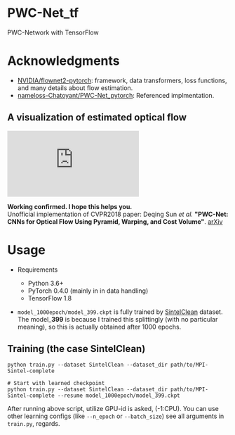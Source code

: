# PWC-Net_tf
PWC-Network with TensorFlow

# Acknowledgments
- [NVIDIA/flownet2-pytorch](https://github.com/NVIDIA/flownet2-pytorch): framework, data transformers, loss functions, and many details about flow estimation.
- [nameloss-Chatoyant/PWC-Net_pytorch](https://github.com/nameless-Chatoyant/PWC-Net_pytorch.git): Referenced implmentation.


## A visualization of estimated optical flow

![optical flow](https://github.com/daigo0927/PWC-Net_tf/blob/master/figure/flow_0000.pdf)

**Working confirmed. I hope this helps you.**  
Unofficial implementation of CVPR2018 paper: Deqing Sun *et al.* **"PWC-Net: CNNs for Optical Flow Using Pyramid, Warping, and Cost Volume"**. [arXiv](https://arxiv.org/abs/1709.02371)


# Usage
- Requirements
    - Python 3.6+
    - PyTorch 0.4.0 (mainly in in data handling)
    - TensorFlow 1.8

- `model_1000epoch/model_399.ckpt` is fully trained by [SintelClean](http://files.is.tue.mpg.de/sintel/MPI-Sintel-complete.zip) dataset. The model_**399** is because I trained this splittingly (with no particular meaning),
so this is actually obtained after 1000 epochs.

## Training (the case SintelClean)

```
python train.py --dataset SintelClean --dataset_dir path/to/MPI-Sintel-complete 
```

```
# Start with learned checkpoint
python train.py --dataset SintelClean --dataset_dir path/to/MPI-Sintel-complete --resume model_1000epoch/model_399.ckpt
```

After running above script, utilize GPU-id is asked, (-1:CPU). You can use other learning configs (like `--n_epoch` or `--batch_size`) see all arguments in `train.py`, regards.

